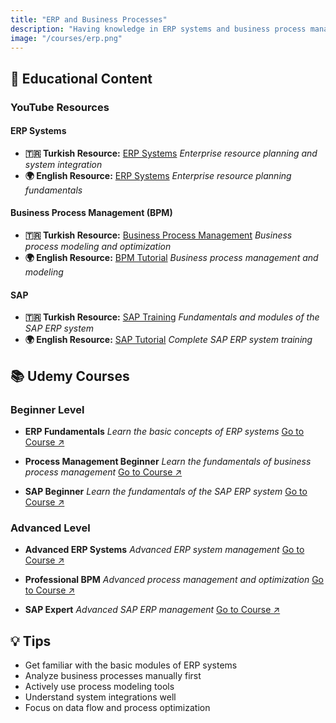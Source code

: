 ```yaml
---
title: "ERP and Business Processes"
description: "Having knowledge in ERP systems and business process management is an important step to understand corporate structures and digital systems. Thanks to these training contents, you can gain basic and applied knowledge on process modeling, ERP logic and system operation."
image: "/courses/erp.png"
---
```

## 🎯 Educational Content

### YouTube Resources

#### ERP Systems
- **🇹🇷 Turkish Resource:** [ERP Systems](https://youtube.com/playlist?list=PLI6JXsw3UoJYHOZy8GyEzZiLvDmR537AM)
  *Enterprise resource planning and system integration*
- **🌍 English Resource:** [ERP Systems](https://youtube.com/playlist?list=PLWOx4cbGdwRJNwsoEHwU8IYLs-vy5WbjN)
  *Enterprise resource planning fundamentals*

#### Business Process Management (BPM)
- **🇹🇷 Turkish Resource:** [Business Process Management](https://youtu.be/JbLT7yNsow0)
  *Business process modeling and optimization*
- **🌍 English Resource:** [BPM Tutorial](https://youtube.com/playlist?list=PL9iw99lS3Prj5VoC4Bwhmj9Wawd2r-Vtt)
  *Business process management and modeling*

#### SAP
- **🇹🇷 Turkish Resource:** [SAP Training](https://youtube.com/playlist?list=PLP6TjrWzAOA1WW9H35YiBQN2z4pVGK4wi)
  *Fundamentals and modules of the SAP ERP system*
- **🌍 English Resource:** [SAP Tutorial](https://youtube.com/playlist?list=PLDDGZDKC4NEgAQWCP5dRaJwf_Vozn1RpL)
  *Complete SAP ERP system training*

## 📚 Udemy Courses

### Beginner Level
- **ERP Fundamentals**
  *Learn the basic concepts of ERP systems*
  [Go to Course ↗](https://www.udemy.com/course/erpakademisi-erpye-giris-egitimi/)

- **Process Management Beginner**
  *Learn the fundamentals of business process management*
  [Go to Course ↗](https://www.udemy.com/course/is-surecleri-yonetimi-bpmn-2_0/)

- **SAP Beginner**
  *Learn the fundamentals of the SAP ERP system*
  [Go to Course ↗](https://www.udemy.com/course/sap-erp-egitim-seti/)

### Advanced Level
- **Advanced ERP Systems**
  *Advanced ERP system management*
  [Go to Course ↗](https://www.udemy.com/course/simplify-your-processes-with-erp)

- **Professional BPM**
  *Advanced process management and optimization*
  [Go to Course ↗](https://www.udemy.com/course/business-process-management-p/)

- **SAP Expert**
  *Advanced SAP ERP management*
  [Go to Course ↗](https://www.udemy.com/course/sap-for-beginners-2021/)

## 💡 Tips

- Get familiar with the basic modules of ERP systems
- Analyze business processes manually first
- Actively use process modeling tools
- Understand system integrations well
- Focus on data flow and process optimization
